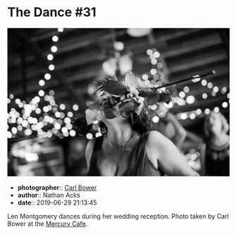 # The Dance \#31

![Len Montgomery dances during her wedding reception](assets/2019-06-29-set-4-the-dance-31.webp)

* **photographer**:: [Carl Bower](https://carlbowerphotos.com)
* **author**:: Nathan Acks
* **date**:: 2019-06-29 21:13:45

Len Montgomery dances during her wedding reception. Photo taken by Carl Bower at the [Mercury Cafe](http://mercurycafe.com).

